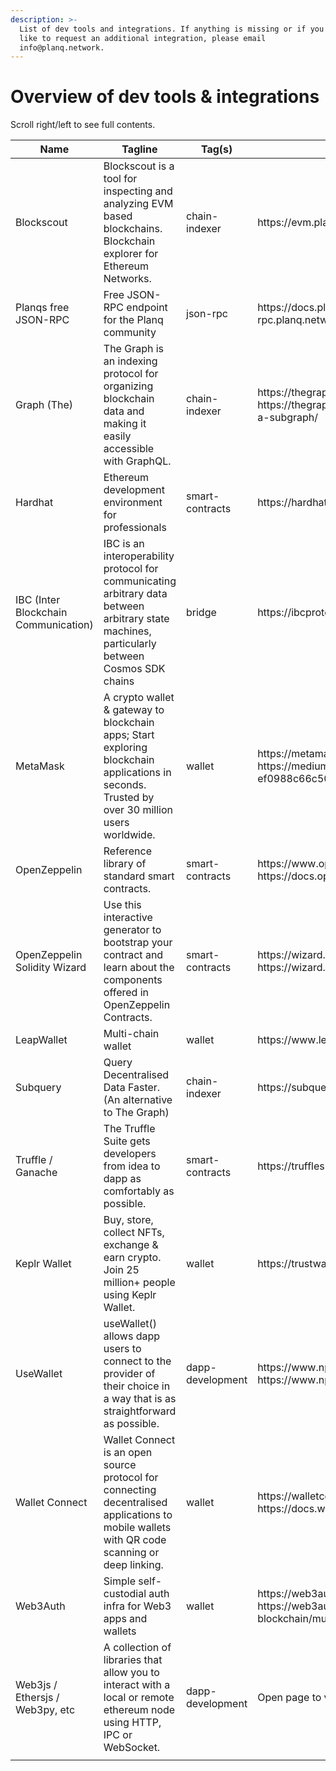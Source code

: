 ```yaml
---
description: >-
  List of dev tools and integrations. If anything is missing or if you would
  like to request an additional integration, please email
  info@planq.network.
---
```


# Overview of dev tools & integrations

Scroll right/left to see full contents.

<table>
   <thead>
      <tr>
         <th width="185">Name</th>
         <th width="319">Tagline</th>
         <th width="183">Tag(s)</th>
         <th width="391">URL(s)</th>
         <th width="542">Comments</th>
      </tr>
   </thead>
   <tbody>
      <tr>
         <td>Blockscout</td>
         <td>Blockscout is a tool for inspecting and analyzing EVM based blockchains. Blockchain explorer for Ethereum Networks.</td>
         <td>chain-indexer</td>
         <td>https://evm.planq.network</td>
         <td>Mainnet: https://evm.planq.network</td>
      </tr>
      <tr>
         <td>Planqs free JSON-RPC</td>
         <td>Free JSON-RPC endpoint for the Planq community</td>
         <td>json-rpc</td>
         <td>https://docs.planq.network; https://evm-rpc.planq.network</td>
         <td>Rate limited</td>
      </tr>
      <tr>
         <td>Graph (The)</td>
         <td>The Graph is an indexing protocol for organizing blockchain data and making it easily accessible with GraphQL.</td>
         <td>chain-indexer</td>
         <td>https://thegraph.com/en/; https://thegraph.com/docs/en/developing/defining-a-subgraph/</td>
         <td>The Graph’s hosted service does not currently support Planq, but PlanqFi may be able to host Graph endpoints for selected developers, or in the context of hackathons. Please email info@planq.network for support.</td>
      </tr>
      <tr>
         <td>Hardhat</td>
         <td>Ethereum development environment for professionals</td>
         <td>smart-contracts</td>
         <td>https://hardhat.org/</td>
         <td></td>
      </tr>
      <tr>
         <td>IBC (Inter Blockchain Communication)</td>
         <td>IBC is an interoperability protocol for communicating arbitrary data between arbitrary state machines, particularly between Cosmos SDK chains</td>
         <td>bridge</td>
         <td>https://ibcprotocol.org/</td>
         <td></td>
      </tr>
      <tr>
         <td>MetaMask</td>
         <td>A crypto wallet &#x26; gateway to blockchain apps; Start exploring blockchain applications in seconds. Trusted by over 30 million users worldwide.</td>
         <td>wallet</td>
         <td>https://metamask.io/; https://medium.com/@planq/planq-wallet-guide-ef0988c66c50</td>
         <td></td>
      </tr>
      <tr>
         <td>OpenZeppelin</td>
         <td>Reference library of standard smart contracts.</td>
         <td>smart-contracts</td>
         <td>https://www.openzeppelin.com/contracts; https://docs.openzeppelin.com/contracts/4.x/</td>
         <td>The OpenZeppelin smart contracts work on Planq like on any EVM chain.</td>
      </tr>
      <tr>
         <td>OpenZeppelin Solidity Wizard</td>
         <td>Use this interactive generator to bootstrap your contract and learn about the components offered in OpenZeppelin Contracts.</td>
         <td>smart-contracts</td>
         <td>https://wizard.openzeppelin.com/#; https://wizard.openzeppelin.com/#</td>
         <td></td>
      </tr>
      <tr>
         <td>LeapWallet</td>
         <td>Multi-chain wallet</td>
         <td>wallet</td>
         <td>https://www.leapwallet.io/</td>
         <td></td>
      </tr>
      <tr>
         <td>Subquery</td>
         <td>Query Decentralised Data Faster. (An alternative to The Graph)</td>
         <td>chain-indexer</td>
         <td>https://subquery.network/</td>
         <td>Resources: https://academy.subquery.network/build/cosmos-evm.html; https://academy.subquery.network/quickstart/quickstart_chains/cosmos.html; https://discord.com/invite/subquery (including technical support)</td>
      </tr>
      <tr>
         <td>Truffle / Ganache</td>
         <td>The Truffle Suite gets developers from idea to dapp as comfortably as possible.</td>
         <td>smart-contracts</td>
         <td>https://trufflesuite.com/</td>
         <td></td>
      </tr>
      <tr>
         <td>Keplr Wallet</td>
         <td>Buy, store, collect NFTs, exchange &#x26; earn crypto. Join 25 million+ people using Keplr Wallet.</td>
         <td>wallet</td>
         <td>https://trustwallet.com/;</td>
         <td></td>
      </tr>
      <tr>
         <td>UseWallet</td>
         <td>useWallet() allows dapp users to connect to the provider of their choice in a way that is as straightforward as possible.</td>
         <td>dapp-development</td>
         <td>https://www.npmjs.com/package/use-wallet-btl; https://www.npmjs.com/package/use-wallet-btl</td>
         <td>Github repo: https://github.com/Breakthrough-Labs/use-wallet; This is a fork of: https://www.npmjs.com/package/use-wallet; with additional configuration options to support Planq</td>
      </tr>
      <tr>
         <td>Wallet Connect</td>
         <td>Wallet Connect is an open source protocol for connecting decentralised applications to mobile wallets with QR code scanning or deep linking.</td>
         <td>wallet</td>
         <td>https://walletconnect.com/; https://docs.walletconnect.com/</td>
         <td></td>
      </tr>
      <tr>
         <td>Web3Auth</td>
         <td>Simple self-custodial auth infra for Web3 apps and wallets</td>
         <td>wallet</td>
         <td>https://web3auth.io/; https://web3auth.io/docs/connect-blockchain/multi-chain</td>
         <td>Unity SDK: https://github.com/Web3Auth/web3auth-unity-sdk; Unreal SDK (WIP): https://github.com/Web3Auth/web3auth-unreal-sdk</td>
      </tr>
      <tr>
         <td>Web3js / Ethersjs / Web3py, etc</td>
         <td>A collection of libraries that allow you to interact with a local or remote ethereum node using HTTP, IPC or WebSocket.</td>
         <td>dapp-development</td>
         <td>Open page to view; Open page to view</td>
         <td>Javascript: Recommended: https://docs.ethers.io/v5/; Alernative: https://web3js.readthedocs.io/en/v1.7.4/; Python: https://web3py.readthedocs.io/en/stable/</td>
      </tr>
      <tr>
         <td></td>
         <td></td>
         <td></td>
         <td></td>
         <td></td>
      </tr>
   </tbody>
</table>


